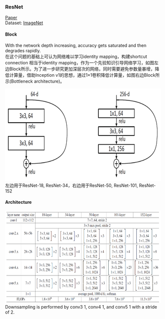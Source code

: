 ### ResNet
[Paper](https://arxiv.org/pdf/1512.03385.pdf)  
Dataset: [ImageNet](https://image-net.org/)

#### Block  
With the network depth increasing, accuracy gets saturated and then degrades rapidly.   
在这个问题的基础上可认为网络难以学习identity mapping，构建shortcut connection 相当于identity mapping，作为一个先验知识引导网络学习，如图左边Block所示。为了进一步研究更加深层次的网络，同时需要避免参数量暴增，降低计算量，借助Inception v1的思想，通过1×1卷积降低计算量，如图右边Block所示(Bottleneck architecture)。  
<div align='center'>
  <img src='https://github.com/Luxlios/Figure/blob/main/CNN/resblock.png'height=300>
</div>
左边用于ResNet-18, ResNet-34，右边用于ResNet-50, ResNet-101, ResNet-152   

#### Architecture
<div align='center'>
  <img src='https://github.com/Luxlios/Figure/blob/main/CNN/resnet.png'height=300>
</div>
Downsampling is performed by conv3 1, conv4 1, and conv5 1 with a stride of 2.
